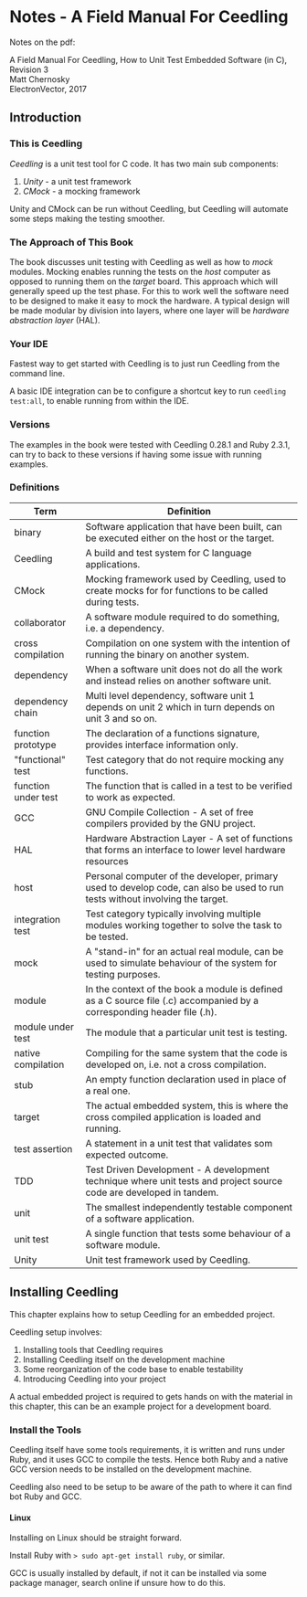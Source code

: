 # Notes - A Field Manual For Ceedling

Notes on the pdf:

A Field Manual For Ceedling, How to Unit Test Embedded Software (in C), Revision 3  
Matt Chernosky  
ElectronVector, 2017  

## Introduction

### This is Ceedling

*Ceedling* is a unit test tool for C code. It has two main sub components:

1. *Unity* - a unit test framework
2. *CMock* - a mocking framework

Unity and CMock can be run without Ceedling, but Ceedling will automate some steps making the testing smoother.

### The Approach of This Book

The book discusses unit testing with Ceedling as well as how to *mock* modules. Mocking enables running the tests on the *host* computer as opposed to running them on the *target* board. This approach which will generally speed up the test phase. For this to work well the software need to be designed to make it easy to mock the hardware. A typical design will be made modular by division into layers, where one layer will be *hardware abstraction layer* (HAL).

### Your IDE

Fastest way to get started with Ceedling is to just run Ceedling from the command line.

A basic IDE integration can be to configure a shortcut key to run `ceedling test:all`, to enable running from within the IDE.

### Versions

The examples in the book were tested with Ceedling 0.28.1 and Ruby 2.3.1, can try to back to these versions if having some issue with running examples.

### Definitions

| Term | Definition |
| --- | --- |
| binary | Software application that have been built, can be executed either on the host or the target. |
| Ceedling | A build and test system for C language applications. |
| CMock | Mocking framework used by Ceedling, used to create mocks for for functions to be called during tests. |
| collaborator | A software module required to do something, i.e. a dependency. |
| cross compilation | Compilation on one system with the intention of running the binary on another system. |
| dependency | When a software unit does not do all the work and instead relies on another software unit. |
| dependency chain | Multi level dependency, software unit 1 depends on unit 2 which in turn depends on unit 3 and so on. |
| function prototype | The declaration of a functions signature, provides interface information only. |
| "functional" test | Test category that do not require mocking any functions. |
| function under test | The function that is called in a test to be verified to work as expected. |
| GCC | GNU Compile Collection - A set of free compilers provided by the GNU project. |
| HAL | Hardware Abstraction Layer - A set of functions that forms an interface to lower level hardware resources |
| host | Personal computer of the developer, primary used to develop code, can also be used to run tests without involving the target. |
| integration test | Test category typically involving multiple modules working together to solve the task to be tested. |
| mock | A "stand-in" for an actual real module, can be used to simulate behaviour of the system for testing purposes. |
| module | In the context of the book a module is defined as a C source file (.c) accompanied by a corresponding header file (.h). |
| module under test | The module that a particular unit test is testing. |
| native compilation | Compiling for the same system that the code is developed on, i.e. not a cross compilation. |
| stub | An empty function declaration used in place of a real one. |
| target | The actual embedded system, this is where the cross compiled application is loaded and running. |
| test assertion | A statement in a unit test that validates som expected outcome. |
| TDD | Test Driven Development - A development technique where unit tests and project source code are developed in tandem. |
| unit | The smallest independently testable component of a software application. |
| unit test | A single function that tests some behaviour of a software module. |
| Unity | Unit test framework used by Ceedling. |

## Installing Ceedling

This chapter explains how to setup Ceedling for an embedded project.

Ceedling setup involves:

1. Installing tools that Ceedling requires
2. Installing Ceedling itself on the development machine
3. Some reorganization of the code base to enable testability
4. Introducing Ceedling into your project

A actual embedded project is required to gets hands on with the material in this chapter, this can be an example project for a development board.

### Install the Tools

Ceedling itself have some tools requirements, it is written and runs under Ruby, and it uses GCC to compile the tests. Hence both Ruby and a native GCC version needs to be installed on the development machine.

Ceedling also need to be setup to be aware of the path to where it can find bot Ruby and GCC.

#### Linux

Installing on Linux should be straight forward.

Install Ruby with `> sudo apt-get install ruby`, or similar.

GCC is usually installed by default, if not it can be installed via some package manager, search online if unsure how to do this.

